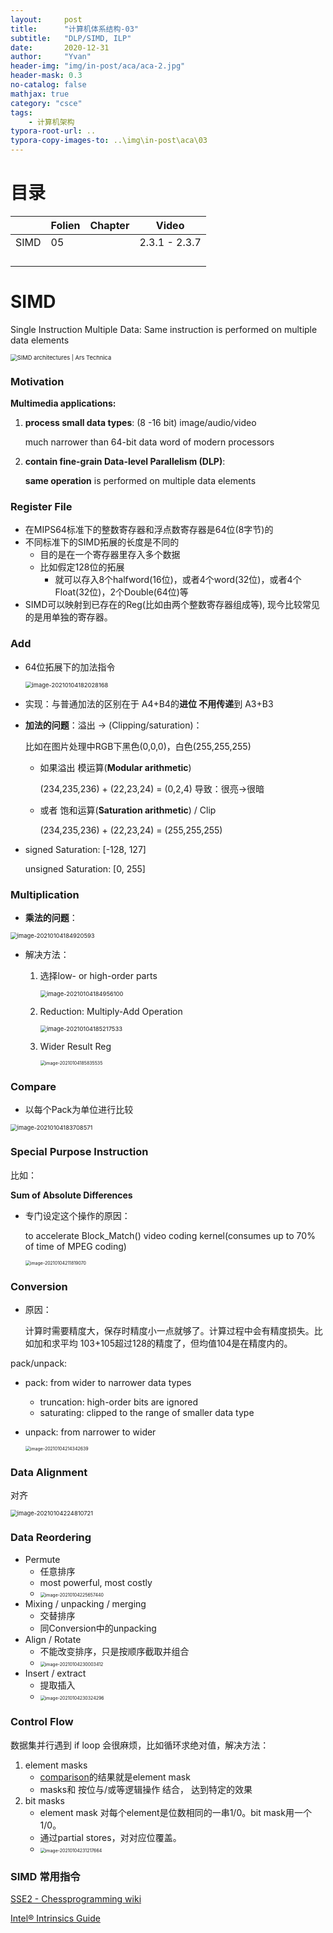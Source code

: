 ```yaml
---
layout:     post
title:      "计算机体系结构-03"
subtitle:   "DLP/SIMD, ILP"
date:       2020-12-31
author:     "Yvan"
header-img: "img/in-post/aca/aca-2.jpg"
header-mask: 0.3
no-catalog: false
mathjax: true
category: "csce"
tags:
    - 计算机架构
typora-root-url: ..
typora-copy-images-to: ..\img\in-post\aca\03
---
```


# 目录

|      | Folien | Chapter | Video         |
| ---- | ------ | ------- | ------------- |
| SIMD | 05     |         | 2.3.1 - 2.3.7 |
|      |        |         |               |
|      |        |         |               |
|      |        |         |               |
|      |        |         |               |

# SIMD

Single Instruction Multiple Data: Same instruction is performed on multiple data elements

<img src="/img/in-post/aca/03/figure6.gif" alt="SIMD architectures | Ars Technica" style="zoom: 67%;" />

### Motivation

**Multimedia applications:**

1. **process small data types**: (8 -16 bit) image/audio/video

   much narrower than 64-bit data word of modern processors

2. **contain fine-grain Data-level Parallelism (DLP)**:

   **same operation** is performed on multiple data elements

### Register File

- 在MIPS64标准下的整数寄存器和浮点数寄存器是64位(8字节)的
- 不同标准下的SIMD拓展的长度是不同的
  - 目的是在一个寄存器里存入多个数据
  - 比如假定128位的拓展
    - 就可以存入8个halfword(16位)，或者4个word(32位)，或者4个Float(32位)，2个Double(64位)等
- SIMD可以映射到已存在的Reg(比如由两个整数寄存器组成等), 现今比较常见的是用单独的寄存器。

### Add

- 64位拓展下的加法指令

  <img src="/img/in-post/aca/03/image-20210104182028168.png" alt="image-20210104182028168" style="zoom:67%;" />

- 实现：与普通加法的区别在于 A4+B4的**进位 不用传递**到 A3+B3

- **加法的问题**：溢出 → (Clipping/saturation)：

  比如在图片处理中RGB下黑色(0,0,0)，白色(255,255,255)

  - 如果溢出 模运算(**Modular arithmetic**) 

    (234,235,236) + (22,23,24) = (0,2,4) 导致：很亮->很暗

  - 或者 饱和运算(**Saturation arithmetic**) / Clip  

    (234,235,236) + (22,23,24) = (255,255,255)

- signed Saturation: [-128, 127]

  unsigned Saturation: [0, 255]



### Multiplication

- **乘法的问题**：

<img src="/img/in-post/aca/03/image-20210104184920593.png" alt="image-20210104184920593" style="zoom:67%;" />

- 解决方法：

  1. 选择low- or high-order parts

     <img src="/img/in-post/aca/03/image-20210104184956100.png" alt="image-20210104184956100" style="zoom:67%;" />

  2. Reduction: Multiply-Add Operation

     <img src="/img/in-post/aca/03/image-20210104185217533.png" alt="image-20210104185217533" style="zoom:67%;" />

  3. Wider Result Reg

     <img src="/img/in-post/aca/03/image-20210104185835535.png" alt="image-20210104185835535" style="zoom:50%;" />

### Compare

- 以每个Pack为单位进行比较

<img src="/img/in-post/aca/03/image-20210104183708571.png" alt="image-20210104183708571" style="zoom:67%;" />

### Special Purpose Instruction

比如：

**Sum of Absolute Differences**

- 专门设定这个操作的原因：

  to accelerate Block_Match() video coding kernel(consumes up to 70% of time of MPEG coding)

  <img src="/img/in-post/aca/03/image-20210104211819070.png" alt="image-20210104211819070" style="zoom: 50%;" />



### Conversion

- 原因：

  计算时需要精度大，保存时精度小一点就够了。计算过程中会有精度损失。比如加和求平均 103+105超过128的精度了，但均值104是在精度内的。

pack/unpack:

- pack: from wider to narrower data types

  - truncation: high-order bits are ignored
  - saturating: clipped to the range of smaller data type

- unpack: from narrower to wider

  <img src="/img/in-post/aca/03/image-20210104214342639.png" alt="image-20210104214342639" style="zoom:50%;" />



### Data Alignment

对齐

<img src="/img/in-post/aca/03/image-20210104224810721.png" alt="image-20210104224810721" style="zoom: 67%;" />

### Data Reordering

- Permute
  - 任意排序
  - most powerful, most costly
  - <img src="/img/in-post/aca/03/image-20210104225657440.png" alt="image-20210104225657440" style="zoom:50%;" />
- Mixing / unpacking / merging
  - 交替排序
  - 同Conversion中的unpacking
- Align / Rotate
  - 不能改变排序，只是按顺序截取并组合
  - <img src="/img/in-post/aca/03/image-20210104230003412.png" alt="image-20210104230003412" style="zoom:50%;" />
- Insert / extract
  - 提取插入
  - <img src="/img/in-post/aca/03/image-20210104230324296.png" alt="image-20210104230324296" style="zoom:50%;" />

### Control Flow

数据集并行遇到 if loop 会很麻烦，比如循环求绝对值，解决方法：

1. element masks
   - [comparison](#compare)的结果就是element mask
   - masks和 按位与/或等逻辑操作 结合， 达到特定的效果
2. bit masks
   - element mask 对每个element是位数相同的一串1/0。bit mask用一个1/0。
   - 通过partial stores，对对应位覆盖。
   - <img src="/img/in-post/aca/03/image-20210104231217664.png" alt="image-20210104231217664" style="zoom:50%;" />

### SIMD 常用指令

[SSE2 - Chessprogramming wiki](https://www.chessprogramming.org/SSE2)

[Intel® Intrinsics Guide](https://software.intel.com/sites/landingpage/IntrinsicsGuide/)





